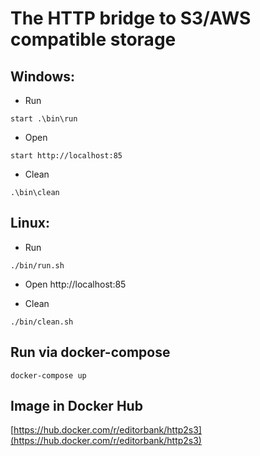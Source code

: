 # The HTTP bridge to S3/AWS compatible storage

## Windows:
* Run
```
start .\bin\run
```
* Open
```
start http://localhost:85
```
* Clean
```
.\bin\clean
```


## Linux:

* Run
```
./bin/run.sh
```
* Open
http://localhost:85

* Clean
```
./bin/clean.sh
```

## Run via docker-compose
```
docker-compose up
```
## Image in Docker Hub
[https://hub.docker.com/r/editorbank/http2s3](https://hub.docker.com/r/editorbank/http2s3)

